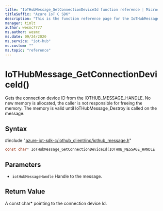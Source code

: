 ```yaml
---                             
title: "IoTHubMessage_GetConnectionDeviceId function reference | Microsoft Docs" 
titleSuffix: "Azure IoT C SDK"            
description: "This is the function reference page for the IoTHubMessage_GetConnectionDeviceId() function in the Azure IoT C SDK. This SDK is used with Azure IoT Hub and Azure IoT Hub Device Provisioning Service"            
manager: timlt                 
author: wesmc7777              
ms.author: wesmc               
ms.date: 09/24/2020                    
ms.service: "iot-hub"             
ms.custom: ""                
ms.topic: "reference"        
---                            
```


# IoTHubMessage_GetConnectionDeviceId()

Gets the connection device ID from the IOTHUB_MESSAGE_HANDLE. No new memory is allocated, the caller is not responsible for freeing the memory. The memory is valid until IoTHubMessage_Destroy is called on the message.

## Syntax

\#include "[azure-iot-sdk-c/iothub_client/inc/iothub_message.h](../iothub-message-h.md)"  
```C
const char* IoTHubMessage_GetConnectionDeviceId(IOTHUB_MESSAGE_HANDLE  iotHubMessageHandle);
```

## Parameters
* `iotHubMessageHandle` Handle to the message.

## Return Value
A const char* pointing to the connection device Id.

